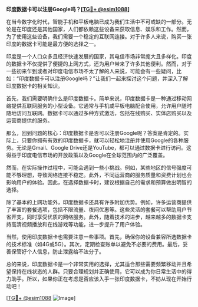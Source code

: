 **印度数据卡可以注册Google吗？[[TG💪+ @esim1088](https://t.me/s/esim1088)]**

在当今数字化时代，智能手机和平板电脑已成为我们生活中不可或缺的一部分。无论是在印度还是其他国家，人们都依赖这些设备来获取信息、娱乐和工作。然而，为了使用这些设备，我们需要一个稳定的互联网连接。对于许多人来说，购买一张印度的数据卡可能是最方便的选择之一。

印度是一个人口众多且经济快速发展的国家，其电信市场非常庞大且多样化。印度的数据卡不仅提供了便捷的上网方式，还为用户带来了许多其他便利。然而，对于一些初来乍到或者对印度电信市场不太了解的人来说，可能会有一些疑问，比如：“印度数据卡可以注册Google吗？”让我们一起来探讨这个问题，并深入了解印度数据卡的相关知识。

首先，我们需要明确什么是印度数据卡。简单来说，印度数据卡是一种通过移动网络提供互联网服务的小型设备。它通常与手机或平板电脑配合使用，允许用户随时随地访问互联网。数据卡可以通过多种方式激活，包括在线购买、实体店购买以及运营商提供的服务。

那么，回到问题的核心：印度数据卡是否可以注册Google呢？答案是肯定的。实际上，只要你拥有有效的印度数据卡，就可以轻松地注册并使用Google的各种服务。无论是Gmail、Google Drive还是YouTube，都可以通过数据卡进行访问。这得益于印度电信市场的开放政策以及Google在全球范围内的广泛覆盖。

然而，在实际操作过程中，可能会遇到一些小挑战。例如，某些地区的信号强度可能不够理想，导致网络连接不稳定。此外，不同运营商的服务质量和资费计划也会影响用户的体验。因此，在选择数据卡时，建议根据自己的需求和预算做出明智的选择。

除了基本的上网功能外，印度数据卡还具有许多附加优势。例如，许多运营商提供了丰富的套餐选项，包括不限流量、夜间优惠等。这些灵活的套餐可以帮助用户节省开支，同时享受优质的网络服务。此外，随着技术的进步，越来越多的数据卡支持高清视频播放和在线游戏等功能，进一步提升了用户体验。

当然，使用印度数据卡也需要注意一些事项。首先，确保你的设备兼容所选数据卡的技术标准（如4G或5G）。其次，定期检查账单以避免不必要的费用。最后，妥善保管好个人信息，防止泄露给不法分子。

总的来说，印度数据卡是一个非常实用的选择，尤其适合那些需要频繁移动并且希望保持在线状态的人群。只要合理规划并正确使用，它可以成为你日常生活中的得力助手。所以，如果你正在考虑是否应该入手一张印度数据卡，不妨从现在开始行动吧！

[[TG💪+ @esim1088](https://t.me/s/esim1088) ![Image](https://i.postimg.cc/4NQfJmqS/Snipaste-2025-05-13-00-14-12.png)]